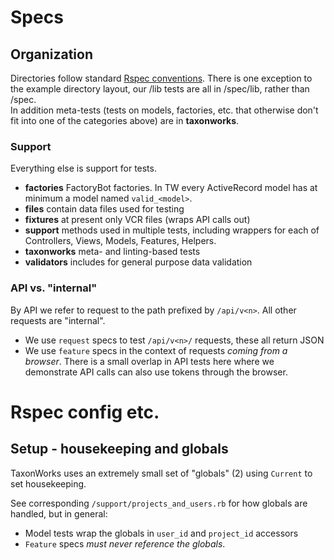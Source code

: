 # Specs

## Organization

Directories follow standard [Rspec conventions](https://www.relishapp.com/rspec/rspec-rails/docs/directory-structure). 
There is one exception to the example directory layout, our /lib tests are all in /spec/lib, rather than /spec.  
In addition meta-tests (tests on models, factories, etc. that otherwise don't fit into one of the categories above) are in **taxonworks**.

### Support

Everything else is support for tests.

* **factories** FactoryBot factories. In TW every ActiveRecord model has at minimum a model named `valid_<model>`.
* **files** contain data files used for testing
* **fixtures** at present only VCR files (wraps API calls out)
* **support** methods used in multiple tests, including wrappers for each of Controllers, Views, Models, Features, Helpers. 
* **taxonworks** meta- and linting-based tests 
* **validators** includes for general purpose data validation

### API vs. "internal"

By API we refer to request to the path prefixed by `/api/v<n>`.  All other requests are "internal".

* We use `request` specs to test `/api/v<n>/` requests, these all return JSON
* We use `feature` specs in the context of requests _coming from a browser_.  There is a small overlap in API tests here where we demonstrate API calls can also use tokens through the browser.

# Rspec config etc.

## Setup - housekeeping and globals

TaxonWorks uses an extremely small set of "globals" (2) using `Current` to set housekeeping.

See corresponding `/support/projects_and_users.rb` for how globals are handled, but in general:

* Model tests wrap the globals in `user_id` and `project_id` accessors
* `Feature` specs *must never reference the globals*.

